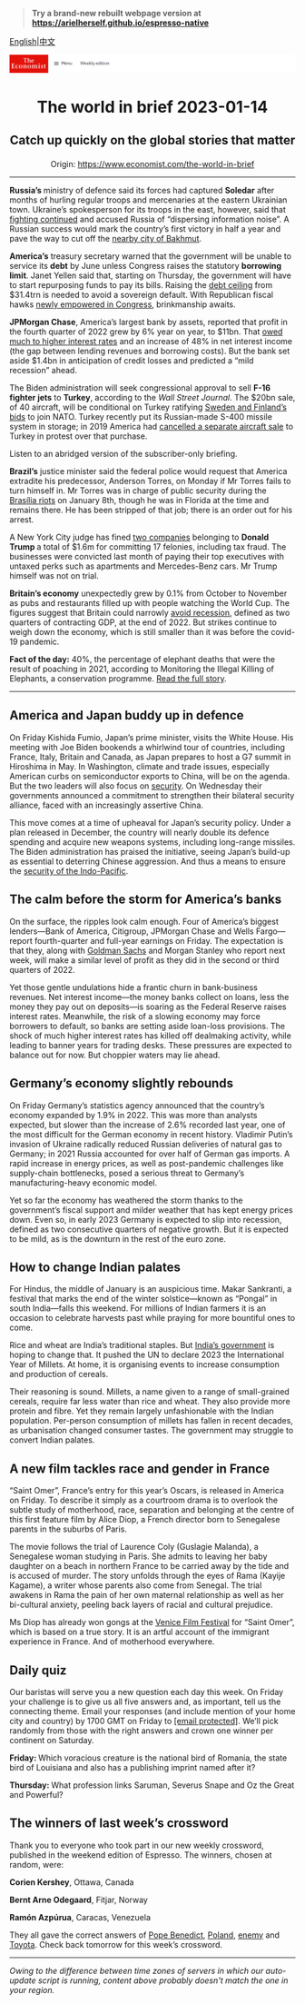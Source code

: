 > **Try a brand-new rebuilt webpage version at https://arielherself.github.io/espresso-native**

[English](https://github.com/arielherself/espresso/blob/main/README.md)|[中文](https://github-com.translate.goog/arielherself/espresso/blob/main/README.md?_x_tr_sl=en&_x_tr_tl=zh-CN&_x_tr_hl=zh-CN&_x_tr_pto=wapp)



![The Economist](menubar.png)

# <p align="center">The world in brief 2023-01-14</p>

## <p align="center">Catch up quickly on the global stories that matter</p>

<p align="center">Origin: <a href="https://www.economist.com/the-world-in-brief">https://www.economist.com/the-world-in-brief</a><hr>

<strong>Russia’s </strong>ministry of defence said its forces had captured <strong>Soledar</strong> after months of hurling regular troops and mercenaries at the eastern Ukrainian town. Ukraine’s spokesperson for its troops in the east, however, said that [fighting continued](https://www.economist.com/leaders/2023/01/11/the-west-should-supply-tanks-to-ukraine) and accused Russia of “dispersing information noise”. A Russian success would mark the country’s first victory in half a year and pave the way to cut off the [nearby city of Bakhmut](https://www.economist.com/europe/2022/12/06/russia-is-hurling-troops-at-the-tiny-ukrainian-town-of-bakhmut).

<strong>America’s</strong> treasury secretary warned that the government will be unable to service its <strong>debt</strong> by June unless Congress raises the statutory <strong>borrowing limit</strong>. Janet Yellen said that, starting on Thursday, the government will have to start repurposing funds to pay its bills. Raising the [debt ceiling](https://www.economist.com/finance-and-economics/2021/09/25/americas-debt-ceiling-is-a-disaster-though-fiscal-rules-can-help) from $31.4trn is needed to avoid a sovereign default. With Republican fiscal hawks [newly empowered in Congress](https://www.economist.com/the-economist-explains/2023/01/09/what-is-the-house-freedom-caucus), brinkmanship awaits.

<strong>JPMorgan Chase</strong>, America’s largest bank by assets, reported that profit in the fourth quarter of 2022 grew by 6% year on year, to $11bn. That [owed much to higher interest rates](https://www.economist.com/finance-and-economics/2022/07/18/how-american-banks-are-responding-to-rising-interest-rates) and an increase of 48% in net interest income (the gap between lending revenues and borrowing costs). But the bank set aside $1.4bn in anticipation of credit losses and predicted a “mild recession” ahead.

The Biden administration will seek congressional approval to sell <strong>F-16 fighter jets</strong> to <strong>Turkey</strong>, according to the <em>Wall Street Journal</em>. The $20bn sale, of 40 aircraft, will be conditional on Turkey ratifying [Sweden and Finland’s bids](https://www.economist.com/europe/2022/06/28/turkey-lifts-its-block-on-letting-sweden-and-finland-join-nato) to join NATO. Turkey recently put its Russian-made S-400 missile system in storage; in 2019 America had [cancelled a separate aircraft sale](https://www.economist.com/the-economist-explains/2019/07/26/turkeys-row-with-america-over-russian-military-hardware) to Turkey in protest over that purchase.

Listen to an abridged version of the subscriber-only briefing.

<strong>Brazil’s</strong> justice minister said the federal police would request that America extradite his predecessor, Anderson Torres, on Monday if Mr Torres fails to turn himself in. Mr Torres was in charge of public security during the [Brasília riots](https://www.economist.com/the-americas/2023/01/12/a-copycat-insurrection-in-brazil-and-its-troubling-aftermath) on January 8th, though he was in Florida at the time and remains there. He has been stripped of that job; there is an order out for his arrest.

A New York City judge has fined [two companies](https://www.economist.com/united-states/2022/12/07/two-trump-organisation-companies-are-found-guilty-of-tax-fraud) belonging to <strong>Donald Trump </strong>a total of $1.6m for committing 17 felonies, including tax fraud. The businesses were convicted last month of paying their top executives with untaxed perks such as apartments and Mercedes-Benz cars. Mr Trump himself was not on trial.

<strong>Britain’s economy</strong> unexpectedly grew by 0.1% from October to November as pubs and restaurants filled up with people watching the World Cup. The figures suggest that Britain could narrowly [avoid recession](https://www.economist.com/the-economist-explains/2022/08/12/what-is-a-recession), defined as two quarters of contracting GDP, at the end of 2022. But strikes continue to weigh down the economy, which is still smaller than it was before the covid-19 pandemic.

<strong>Fact of the day:</strong> 40%, the percentage of elephant deaths that were the result of poaching in 2021, according to Monitoring the Illegal Killing of Elephants, a conservation programme. [Read the full story](https://www.economist.com/science-and-technology/2023/01/11/what-causes-elephant-poaching).

----------

## America and Japan buddy up in defence

On Friday Kishida Fumio, Japan’s prime minister, visits the White House. His meeting with Joe Biden bookends a whirlwind tour of countries, including France, Italy, Britain and Canada, as Japan prepares to host a G7 summit in Hiroshima in May. In Washington, climate and trade issues, especially American curbs on semiconductor exports to China, will be on the agenda. But the two leaders will also focus on [security](https://www.economist.com/asia/2022/09/15/war-in-ukraine-has-bolstered-japans-support-for-a-stronger-army). On Wednesday their governments announced a commitment to strengthen their bilateral security alliance, faced with an increasingly assertive China. 

This move comes at a time of upheaval for Japan’s security policy. Under a plan released in December, the country will nearly double its defence spending and acquire new weapons systems, including long-range missiles. The Biden administration has praised the initiative, seeing Japan’s build-up as essential to deterring Chinese aggression. And thus a means to ensure the [security of the Indo-Pacific](https://www.economist.com/asia/2023/01/04/reinventing-the-indo-pacific).

## The calm before the storm for America’s banks

On the surface, the ripples look calm enough. Four of America’s biggest lenders—Bank of America, Citigroup, JPMorgan Chase and Wells Fargo—report fourth-quarter and full-year earnings on Friday. The expectation is that they, along with [Goldman Sachs](https://www.economist.com/finance-and-economics/2022/10/18/goldman-sachss-disastrous-main-street-gamble) and Morgan Stanley who report next week, will make a similar level of profit as they did in the second or third quarters of 2022.

Yet those gentle undulations hide a frantic churn in bank-business revenues. Net interest income—the money banks collect on loans, less the money they pay out on deposits—is soaring as the Federal Reserve raises interest rates. Meanwhile, the risk of a slowing economy may force borrowers to default, so banks are setting aside loan-loss provisions. The shock of much higher interest rates has killed off dealmaking activity, while leading to banner years for trading desks. These pressures are expected to balance out for now. But choppier waters may lie ahead.

## Germany’s economy slightly rebounds

On Friday Germany’s statistics agency announced that the country’s economy expanded by 1.9% in 2022. This was more than analysts expected, but slower than the increase of 2.6% recorded last year, one of the most difficult for the German economy in recent history. Vladimir Putin’s invasion of Ukraine radically reduced Russian deliveries of natural gas to Germany; in 2021 Russia accounted for over half of German gas imports. A rapid increase in energy prices, as well as post-pandemic challenges like supply-chain bottlenecks, posed a serious threat to Germany’s manufacturing-heavy economic model.

Yet so far the economy has weathered the storm thanks to the government’s fiscal support and milder weather that has kept energy prices down. Even so, in early 2023 Germany is expected to slip into recession, defined as two consecutive quarters of negative growth. But it is expected to be mild, as is the downturn in the rest of the euro zone.

## How to change Indian palates

For Hindus, the middle of January is an auspicious time. Makar Sankranti, a festival that marks the end of the winter solstice—known as “Pongal” in south India—falls this weekend. For millions of Indian farmers it is an occasion to celebrate harvests past while praying for more bountiful ones to come. 

Rice and wheat are India’s traditional staples. But [India’s government](https://www.economist.com/asia/2022/02/05/indias-government-and-its-greens-disagree-on-what-counts-as-forest) is hoping to change that. It pushed the UN to declare 2023 the International Year of Millets. At home, it is organising events to increase consumption and production of cereals. 

Their reasoning is sound. Millets, a name given to a range of small-grained cereals, require far less water than rice and wheat. They also provide more protein and fibre. Yet they remain largely unfashionable with the Indian population. Per-person consumption of millets has fallen in recent decades, as urbanisation changed consumer tastes. The government may struggle to convert Indian palates.

## A new film tackles race and gender in France

“Saint Omer”, France’s entry for this year’s Oscars, is released in America on Friday. To describe it simply as a courtroom drama is to overlook the subtle study of motherhood, race, separation and belonging at the centre of this first feature film by Alice Diop, a French director born to Senegalese parents in the suburbs of Paris. 

The movie follows the trial of Laurence Coly (Guslagie Malanda), a Senegalese woman studying in Paris. She admits to leaving her baby daughter on a beach in northern France to be carried away by the tide and is accused of murder. The story unfolds through the eyes of Rama (Kayije Kagame), a writer whose parents also come from Senegal. The trial awakens in Rama the pain of her own maternal relationship as well as her bi-cultural anxiety, peeling back layers of racial and cultural prejudice. 

Ms Diop has already won gongs at the [Venice Film Festival](https://www.economist.com/prospero/2017/09/05/why-it-is-significant-that-venice-film-festival-put-vr-on-the-bill) for “Saint Omer”, which is based on a true story. It is an artful account of the immigrant experience in France. And of motherhood everywhere.

## Daily quiz

Our baristas will serve you a new question each day this week. On Friday your challenge is to give us all five answers and, as important, tell us the connecting theme. Email your responses (and include mention of your home city and country) by 1700 GMT on Friday to [<span class="__cf_email__" data-cfemail="3667435f4c73454644534545597653555958595b5f45421855595b">[email&#160;protected]</span>](https://mail.google.com/mail/?view=cm&amp;fs=1&amp;tf=1&amp;to=QuizEspresso@economist.com). We’ll pick randomly from those with the right answers and crown one winner per continent on Saturday.

<strong>Friday: </strong>Which voracious creature is the national bird of Romania, the state bird of Louisiana and also has a publishing imprint named after it?

<strong>Thursday: </strong>What profession links Saruman, Severus Snape and Oz the Great and Powerful?

## The winners of last week’s crossword

Thank you to everyone who took part in our new weekly crossword, published in the weekend edition of Espresso. The winners, chosen at random, were: 

<strong>Corien Kershey</strong>, Ottawa, Canada

<strong>Bernt Arne Odegaard</strong>, Fitjar, Norway

<strong>Ramón Azpúrua</strong>, Caracas, Venezuela

They all gave the correct answers of [Pope Benedict](https://www.economist.com/international/2022/12/31/pope-benedict-xvi-was-an-iron-fist-in-a-white-glove), [Poland](https://www.economist.com/europe/2023/01/05/why-poland-loves-to-hate-germany), [enemy](https://www.economist.com/europe/2023/01/06/the-west-sends-armoured-fighting-vehicles-to-ukraine) and [Toyota](https://www.economist.com/business/2023/01/04/investors-conclude-that-tesla-is-a-carmaker-not-a-tech-firm). Check back tomorrow for this week’s crossword.

----------

*Owing to the difference between time zones of servers in which our auto-update script is running, content above probably doesn't match the one in your region.*
